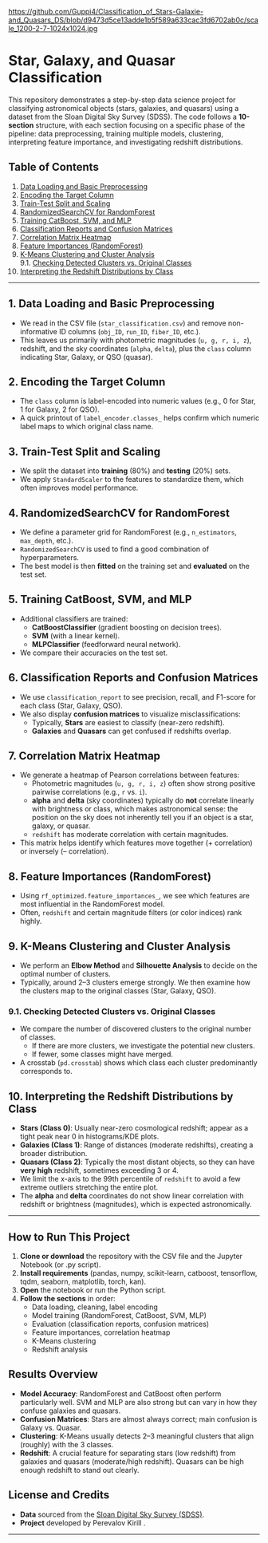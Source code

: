 https://github.com/Guppi4/Classification_of_Stars-Galaxie-and_Quasars_DS/blob/d9473d5ce13adde1b5f589a633cac3fd6702ab0c/scale_1200-2-7-1024x1024.jpg


# Star, Galaxy, and Quasar Classification

This repository demonstrates a step-by-step data science project for classifying astronomical objects (stars, galaxies, and quasars) using a dataset from the Sloan Digital Sky Survey (SDSS). The code follows a **10-section** structure, with each section focusing on a specific phase of the pipeline: data preprocessing, training multiple models, clustering, interpreting feature importance, and investigating redshift distributions.

## Table of Contents

1. [Data Loading and Basic Preprocessing](#1-data-loading-and-basic-preprocessing)  
2. [Encoding the Target Column](#2-encoding-the-target-column)  
3. [Train-Test Split and Scaling](#3-train-test-split-and-scaling)  
4. [RandomizedSearchCV for RandomForest](#4-randomizedsearchcv-for-randomforest)  
5. [Training CatBoost, SVM, and MLP](#5-training-catboost-svm-and-mlp)  
6. [Classification Reports and Confusion Matrices](#6-classification-reports-and-confusion-matrices)  
7. [Correlation Matrix Heatmap](#7-correlation-matrix-heatmap)  
8. [Feature Importances (RandomForest)](#8-feature-importances-randomforest)  
9. [K-Means Clustering and Cluster Analysis](#9-k-means-clustering-and-cluster-analysis)  
   9.1. [Checking Detected Clusters vs. Original Classes](#91-checking-detected-clusters-vs-original-classes)  
10. [Interpreting the Redshift Distributions by Class](#10-interpreting-the-redshift-distributions-by-class)  

---

## 1. Data Loading and Basic Preprocessing
- We read in the CSV file (`star_classification.csv`) and remove non-informative ID columns (`obj_ID`, `run_ID`, `fiber_ID`, etc.).
- This leaves us primarily with photometric magnitudes (`u, g, r, i, z`), redshift, and the sky coordinates (`alpha`, `delta`), plus the `class` column indicating Star, Galaxy, or QSO (quasar).

## 2. Encoding the Target Column
- The `class` column is label-encoded into numeric values (e.g., 0 for Star, 1 for Galaxy, 2 for QSO).
- A quick printout of `label_encoder.classes_` helps confirm which numeric label maps to which original class name.

## 3. Train-Test Split and Scaling
- We split the dataset into **training** (80%) and **testing** (20%) sets.
- We apply `StandardScaler` to the features to standardize them, which often improves model performance.

## 4. RandomizedSearchCV for RandomForest
- We define a parameter grid for RandomForest (e.g., `n_estimators`, `max_depth`, etc.).
- `RandomizedSearchCV` is used to find a good combination of hyperparameters.
- The best model is then **fitted** on the training set and **evaluated** on the test set.

## 5. Training CatBoost, SVM, and MLP
- Additional classifiers are trained:
  - **CatBoostClassifier** (gradient boosting on decision trees).
  - **SVM** (with a linear kernel).
  - **MLPClassifier** (feedforward neural network).
- We compare their accuracies on the test set.

## 6. Classification Reports and Confusion Matrices
- We use `classification_report` to see precision, recall, and F1-score for each class (Star, Galaxy, QSO).
- We also display **confusion matrices** to visualize misclassifications:
  - Typically, **Stars** are easiest to classify (near-zero redshift).
  - **Galaxies** and **Quasars** can get confused if redshifts overlap.

## 7. Correlation Matrix Heatmap
- We generate a heatmap of Pearson correlations between features:
  - Photometric magnitudes (`u, g, r, i, z`) often show strong positive pairwise correlations (e.g., `r` vs. `i`).
  - **alpha** and **delta** (sky coordinates) typically do **not** correlate linearly with brightness or class, which makes astronomical sense: the position on the sky does not inherently tell you if an object is a star, galaxy, or quasar.
  - `redshift` has moderate correlation with certain magnitudes.  
- This matrix helps identify which features move together (+ correlation) or inversely (– correlation).

## 8. Feature Importances (RandomForest)
- Using `rf_optimized.feature_importances_`, we see which features are most influential in the RandomForest model.
- Often, `redshift` and certain magnitude filters (or color indices) rank highly.

## 9. K-Means Clustering and Cluster Analysis
- We perform an **Elbow Method** and **Silhouette Analysis** to decide on the optimal number of clusters.
- Typically, around 2–3 clusters emerge strongly. We then examine how the clusters map to the original classes (Star, Galaxy, QSO).

### 9.1. Checking Detected Clusters vs. Original Classes
- We compare the number of discovered clusters to the original number of classes.
  - If there are more clusters, we investigate the potential new clusters.
  - If fewer, some classes might have merged.
- A crosstab (`pd.crosstab`) shows which class each cluster predominantly corresponds to.

## 10. Interpreting the Redshift Distributions by Class
- **Stars (Class 0)**: Usually near-zero cosmological redshift; appear as a tight peak near 0 in histograms/KDE plots.
- **Galaxies (Class 1)**: Range of distances (moderate redshifts), creating a broader distribution.
- **Quasars (Class 2)**: Typically the most distant objects, so they can have **very high** redshift, sometimes exceeding 3 or 4.  
- We limit the x-axis to the 99th percentile of `redshift` to avoid a few extreme outliers stretching the entire plot.
- The **alpha** and **delta** coordinates do not show linear correlation with redshift or brightness (magnitudes), which is expected astronomically.

---

## How to Run This Project
1. **Clone or download** the repository with the CSV file and the Jupyter Notebook (or .py script).
2. **Install requirements** (pandas, numpy, scikit-learn, catboost, tensorflow, tqdm, seaborn, matplotlib, torch, kan).
3. **Open** the notebook or run the Python script.
4. **Follow the sections** in order:
   - Data loading, cleaning, label encoding
   - Model training (RandomForest, CatBoost, SVM, MLP)
   - Evaluation (classification reports, confusion matrices)
   - Feature importances, correlation heatmap
   - K-Means clustering
   - Redshift analysis

## Results Overview
- **Model Accuracy**: RandomForest and CatBoost often perform particularly well. SVM and MLP are also strong but can vary in how they confuse galaxies and quasars.
- **Confusion Matrices**: Stars are almost always correct; main confusion is Galaxy vs. Quasar.
- **Clustering**: K-Means usually detects 2–3 meaningful clusters that align (roughly) with the 3 classes.
- **Redshift**: A crucial feature for separating stars (low redshift) from galaxies and quasars (moderate/high redshift). Quasars can be high enough redshift to stand out clearly.

## License and Credits
- **Data** sourced from the [Sloan Digital Sky Survey (SDSS)](https://www.sdss.org/).  
- **Project** developed by Perevalov Kirill 
.

---
